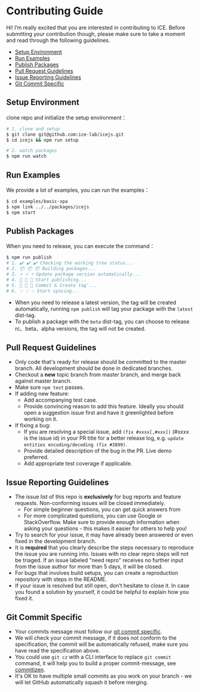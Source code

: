 # Contributing Guide

Hi! I’m really excited that you are interested in contributing to ICE. Before submitting your contribution though, please make sure to take a moment and read through the following guidelines.

- [Setup Environment](#setup-environment)
- [Run Examples](#run-examples)
- [Publish Packages](publish-packages)
- [Pull Request Guidelines](#pull-request-guidelines)
- [Issue Reporting Guidelines](#issue-reporting-guidelines)
- [Git Commit Specific](#git-commit-specific)

## Setup Environment

clone repo and initialize the setup environment：

```bash
# 1. clone and setup
$ git clone git@github.com:ice-lab/icejs.git
$ cd icejs && npm run setup

# 2. watch packages
$ npm run watch
```

## Run Examples

We provide a lot of examples, you can run the examples：

```bash
$ cd examples/basic-spa
$ npm link ../../packages/icejs
$ npm start
```

## Publish Packages

When you need to release, you can execute the command：

```bash
$ npm run publish
# 1. ✔️ ✔️ ✔️ Checking the working tree status...
# 2. 📦 📦 📦 Building packages...
# 3. ⚡ ⚡ ⚡ Update package version automatically...
# 4. 🚀 🚀 🚀 Start publishing...
# 5. 🔖 🔖 🔖 Commit & Create tag'...
# 6. 💡 💡 💡 Start syncing...
```

* When you need to release a latest version, the tag will be created automatically, running `npm publish` will tag your package with the `latest` dist-tag.
* To publish a package with the `beta` dist-tag, you can choose to release rc、beta、alpha versions, the tag will not be created.

## Pull Request Guidelines

- Only code that's ready for release should be committed to the master branch. All development should be done in dedicated branches.
- Checkout a **new** topic branch from master branch, and merge back against master branch.
- Make sure `npm test` passes.
- If adding new feature:
  - Add accompanying test case.
  - Provide convincing reason to add this feature. Ideally you should open a suggestion issue first and have it greenlighted before working on it.
- If fixing a bug:
  - If you are resolving a special issue, add `(fix #xxxx[,#xxx])` (#xxxx is the issue id) in your PR title for a better release log, e.g. `update entities encoding/decoding (fix #3899)`.
  - Provide detailed description of the bug in the PR. Live demo preferred.
  - Add appropriate test coverage if applicable.

## Issue Reporting Guidelines

- The issue list of this repo is **exclusively** for bug reports and feature requests. Non-conforming issues will be closed immediately.
  - For simple beginner questions, you can get quick answers from
  - For more complicated questions, you can use Google or StackOverflow. Make sure to provide enough information when asking your questions - this makes it easier for others to help you!
- Try to search for your issue, it may have already been answered or even fixed in the development branch.
- It is **required** that you clearly describe the steps necessary to reproduce the issue you are running into. Issues with no clear repro steps will not be triaged. If an issue labeled "need repro" receives no further input from the issue author for more than 5 days, it will be closed.
- For bugs that involves build setups, you can create a reproduction repository with steps in the README.
- If your issue is resolved but still open, don’t hesitate to close it. In case you found a solution by yourself, it could be helpful to explain how you fixed it.

## Git Commit Specific

- Your commits message must follow our [git commit specific](./GIT_COMMIT_SPECIFIC.md).
- We will check your commit message, if it does not conform to the specification, the commit will be automatically refused, make sure you have read the specification above.
- You could use `git cz` with a CLI interface to replace `git commit` command, it will help you to build a proper commit-message, see [commitizen](https://github.com/commitizen/cz-cli).
- It's OK to have multiple small commits as you work on your branch - we will let GitHub automatically squash it before merging.
